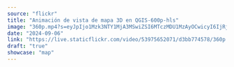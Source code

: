 ```yaml
---
source: "flickr"
title: "Animación de vista de mapa 3D en QGIS-600p-hls"
image: "360p.mp4?s=eyJpIjo1Mzk3NTY1MjA3MSwiZSI6MTczMDU1MzAyOCwicyI6IjRjODdiNWFhM2U2ZTI2MDU2N2VmYzg0ZmY3NzZiZDYxZmUwMjJiZGMiLCJ2IjoxfQ.mp4"
date: "2024-09-06"
link: "https://live.staticflickr.com/video/53975652071/d3bb774578/360p.mp4?s=eyJpIjo1Mzk3NTY1MjA3MSwiZSI6MTczMDU1MzAyOCwicyI6IjRjODdiNWFhM2U2ZTI2MDU2N2VmYzg0ZmY3NzZiZDYxZmUwMjJiZGMiLCJ2IjoxfQ"
draft: "true"
showcase: "map"
---
```

